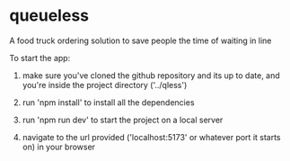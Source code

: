 # queueless
A food truck ordering solution to save people the time of waiting in line

To start the app:

1. make sure you've cloned the github repository and its up to date, and you're inside the project directory ('../qless')

2. run 'npm install' to install all the dependencies

3. run 'npm run dev' to start the project on a local server

4. navigate to the url provided ('localhost:5173' or whatever port it starts on) in your browser
